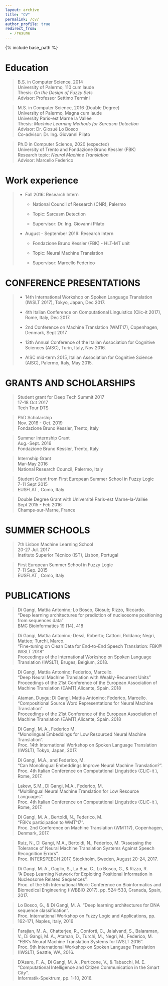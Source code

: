 ```yaml
---
layout: archive
title: "CV"
permalink: /cv/
author_profile: true
redirect_from:
  - /resume
---
```


{% include base_path %}

Education
======
> B.S. in Computer Science, 2014  
> University of Palermo, 110 cum laude  
> Thesis: *On the Design of Fuzzy Sets*  
> Advisor: Professor Settimo Termini

> M.S. in Computer Science, 2016 (Double Degree)  
> University of Palermo, Magna cum laude  
> University Paris-est Marne la Vallée  
> Thesis: *Machine Learning Methods for Sarcasm Detection*  
> Advisor: Dr. Giosuè Lo Bosco  
> Co-advisor: Dr. Ing. Giovanni Pilato  

> Ph.D in Computer Science, 2020 (expected)  
> University of Trento and Fondazione Bruno Kessler (FBK)  
> Research topic: *Neural Machine Translation*  
> Advisor: Marcello Federico
 

Work experience
======
> * Fall 2016: Research Intern
>
>     * National Council of Research (CNR), Palermo
>
>     * Topic: Sarcasm Detection
>
>     * Supervisor: Dr. Ing. Giovanni Pilato
>
> * August - September 2016: Research Intern
>
>     * Fondazione Bruno Kessler (FBK) - HLT-MT unit
>
>     * Topic: Neural Machine Translation
>
>     * Supervisor: Marcello Federico

CONFERENCE PRESENTATIONS
======

> * 14th International Workshop on Spoken Language Translation (IWSLT 2017), Tokyo, Japan,  Dec 2017.
>
> * 4th Italian Conference on Computational Linguistics (Clic-it 2017), Rome, Italy, Dec 2017.
>
> * 2nd Conference on Machine Translation (WMT17), Copenhagen, Denmark, Sept  2017.
>
> * 13th Annual Conference of the Italian Association for Cognitive Sciences (AISC), Turin, Italy,  Nov 2016.
>
> * AISC mid-term 2015,  Italian Association for Cognitive Science (AISC),  Palermo, Italy, May 2015.
 
GRANTS AND SCHOLARSHIPS 
======

> Student grant for Deep Tech Summit 2017  
17-18 Oct 2017  
Tech Tour DTS

> PhD Scholarship  
Nov. 2016 - Oct. 2019  
Fondazione Bruno Kessler, Trento, Italy

> Summer Internship Grant  
Aug.-Sept. 2016  	 
Fondazione Bruno Kessler, Trento, Italy
	
> Internship Grant  
Mar-May 2016  
National Research Council, Palermo, Italy							

> Student Grant from  First European Summer School in Fuzzy Logic  
7-11 Sept 2015  
EUSFLAT , Como, Italy				 							

> Double Degree Grant with Université Paris-est Marne-la-Vallée  
Sept 2015 - Feb 2016  
Champs-sur-Marne, France

SUMMER SCHOOLS 
======

> 7th Lisbon Machine Learning School						
20-27 Jul. 2017  
Instituto Superior Técnico (IST), Lisbon, Portugal			   		

> First European Summer School in Fuzzy Logic					
7-11 Sep. 2015  
EUSFLAT , Como, Italy		

PUBLICATIONS
======
>Di Gangi, Mattia Antonino; Lo Bosco, Giosuè; Rizzo, Riccardo.  
“Deep learning architectures for prediction of nucleosome positioning from sequences data”  
BMC Bioinformatics 19 (14), 418  

>Di Gangi, Mattia Antonino; Dessì, Roberto; Cattoni, Roldano; Negri, Matteo; Turchi, Marco.  
“Fine-tuning on Clean Data for End-to-End Speech Translation: FBK@ IWSLT 2018”  
Proceedings of the International Workshop on Spoken Language Translation (IWSLT), Bruges, Belgium, 2018.  

> Di Gangi, Mattia Antonino; Federico, Marcello.  
“Deep Neural Machine Translation with Weakly-Recurrent Units”  
Proceedings of the 21st Conference of the European Association of Machine Translation (EAMT),Alicante, Spain. 2018  

> Ataman, Duygu; Di Gangi, Mattia Antonino; Federico, Marcello.  
“Compositional Source Word Representations for Neural Machine Translation”  
Proceedings of the 21st Conference of the European Association of Machine Translation (EAMT),Alicante, Spain. 2018  

> Di Gangi, M. A., Federico M.  
“Monolingual Embeddings for Low Resourced Neural Machine Translation”.  
Proc. 14th International Workshop on Spoken Language Translation (IWSLT), Tokyo, Japan, 2017.

> Di Gangi, M.A., and Federico, M.  
“Can Monolingual Embeddings Improve Neural Machine Translation?”.  
Proc. 4th Italian Conference on Computational Linguistics (CLiC-it ), Rome, 2017.
 
> Lakew, S.M., Di Gangi, M.A., Federico, M.  
“Multilingual Neural Machine Translation for Low Resource Languages”.  
Proc. 4th Italian Conference on Computational Linguistics (CLiC-it ), Rome, 2017.

> Di Gangi, M. A., Bertoldi, N., Federico, M.  
“FBK’s participation to WMT’17”.  
Proc. 2nd Conference on Machine Translation (WMT17), Copenhagen, Denmark, 2017.

> Ruiz, N., Di Gangi, M.A., Bertoldi, N., Federico, M. 
“Assessing the Tolerance of Neural Machine Translation Systems Against Speech Recognition Errors”.  
Proc. INTERSPEECH 2017, Stockholm, Sweden, August 20-24, 2017.

> Di Gangi, M. A., Gaglio, S., La Bua, C., Lo Bosco, G., & Rizzo, R.  
“A Deep Learning Network for Exploiting Positional Information in Nucleosome Related Sequences”.  
Proc. of the 5th International Work-Conference on Bioinformatics and Biomedical Engineering (IWBBIO 2017). pp. 524-533, Granada, Spain, 2017.

> Lo Bosco, G., & Di Gangi, M. A. 
“Deep learning architectures for DNA sequence classification”.  
Proc. International Workshop on Fuzzy Logic and Applications, pp. 162-171, Naples, Italy, 2016

> Farajian, M. A., Chatterjee, R., Conforti, C., Jalalvand, S., Balaraman, V., Di Gangi, M. A., Ataman, D., Turchi, M., Negri, M., Federico, M.  
“FBK’s Neural Machine Translation Systems for IWSLT 2016”.  
Proc. 9th  International Workshop on Spoken Language Translation (IWSLT), Seattle, WA, 2016. 

>D’Asaro, F. A., Di Gangi, M. A., Perticone, V., & Tabacchi, M. E.  
“Computational Intelligence and Citizen Communication in the Smart City”.  
Informatik-Spektrum, pp. 1-10, 2016.
  
